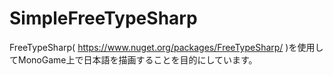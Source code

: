 # SimpleFreeTypeSharp
FreeTypeSharp( https://www.nuget.org/packages/FreeTypeSharp/ )を使用してMonoGame上で日本語を描画することを目的にしています。

